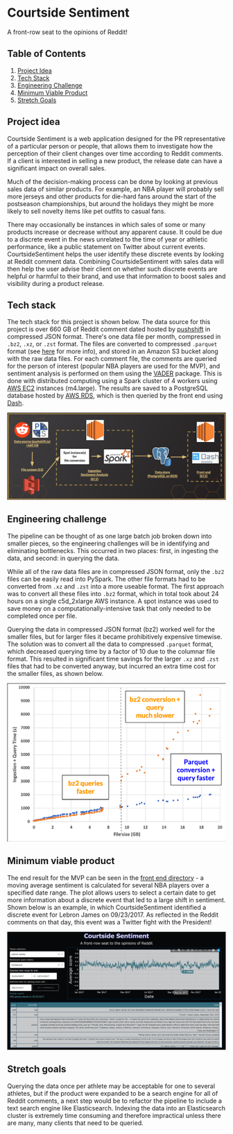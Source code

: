 # Courtside Sentiment
A front-row seat to the opinions of Reddit!

## Table of Contents
1. [Project Idea](README.md#project-idea)
1. [Tech Stack](README.md#tech-stack)
1. [Engineering Challenge](README.md#engineering-challenge)
1. [Minimum Viable Product](README.md#minimum-viable-product)
1. [Stretch Goals](README.md#stretch-goals)

## Project idea
Courtside Sentiment is a web application designed for the PR representative of a particular person or people, that allows them to investigate how the perception of their client changes over time according to Reddit comments.  If a client is interested in selling a new product, the release date can have a significant impact on overall sales. 

Much of the decision-making process can be done by looking at previous sales data of similar products.  For example, an NBA player will probably sell more jerseys and other products for die-hard fans around the start of the postseason championships, but around the holidays they might be more likely to sell novelty items like pet outfits to casual fans.

There may occasionally be instances in which sales of some or many products increase or decrease without any apparent cause.  It could be due to a discrete event in the news unrelated to the time of year or athletic performance, like a public statement on Twitter about current events. CourtsideSentiment helps the user identify these discrete events by looking at Reddit comment data. Combining CourtsideSentiment with sales data will then help the user advise their client on whether such discrete events are helpful or harmful to their brand, and use that information to boost sales and visibility during a product release.

## Tech stack
The tech stack for this project is shown below. The data source for this project is over 660 GB of Reddit comment dated hosted by <a href="https://files.pushshift.io/reddit/comments/" target="_blank">pushshift</a> in compressed JSON format.  There's one data file per month, compressed in `.bz2`, `.xz`, or `.zst` format. The files are converted to compressed `.parquet` format (see [here](https://github.com/jnarkis/CourtsideSentiment/tree/master/file_conversion) for more info), and stored in an Amazon S3 bucket along with the raw data files. For each comment file, the comments are queried for the person of interest (popular NBA players are used for the MVP), and sentiment analysis is performed on them using the [VADER](https://github.com/cjhutto/vaderSentiment) package.  This is done with distributed computing using a Spark cluster of 4 workers using [AWS EC2](https://aws.amazon.com/ec2/) instances (m4.large). The results are saved to a PostgreSQL database hosted by [AWS RDS](https://aws.amazon.com/rds/), which is then queried by the front end using [Dash](https://dash.plot.ly/).

![](techstack.png)

## Engineering challenge
The pipeline can be thought of as one large batch job broken down into smaller pieces, so the engineering challenges will be in identifying and eliminating bottlenecks.  This occurred in two places: first, in ingesting the data, and second: in querying the data.  

While all of the raw data files are in compressed JSON format, only the `.bz2` files can be easily read into PySpark. The other file formats had to be converted from `.xz` and `.zst` into a more useable format. The first approach was to convert all these files into `.bz2` format, which in total took about 24 hours on a single c5d_2xlarge AWS instance. A spot instance was used to save money on a computationally-intensive task that only needed to be completed once per file.

Querying the data in compressed JSON format (bz2) worked well for the smaller files, but for larger files it became prohibitively expensive timewise. The solution was to convert all the data to compressed `.parquet` format, which decreased querying time by a factor of 10 due to the columnar file format.  This resulted in significant time savings for the larger `.xz` and `.zst` files that had to be converted anyway, but incurred an extra time cost for the smaller files, as shown below.

![](querytime.png)

## Minimum viable product
The end result for the MVP can be seen in the [front end directory](https://github.com/jnarkis/CourtsideSentiment/tree/master/front_end) - a moving average sentiment is calculated for several NBA players over a specified date range. The plot allows users to select a certain date to get more information about a discrete event that led to a large shift in sentiment. Shown below is an example, in which CourtsideSentiment identified a discrete event for Lebron James on 09/23/2017.  As reflected in the Reddit comments on that day, this event was a Twitter fight with the President!

![](front_end/screenshot.png)

## Stretch goals
Querying the data once per athlete may be acceptable for one to several athletes, but if the product were expanded to be a search engine for all of Reddit comments, a next step would be to refactor the pipeline to include a text search engine like Elasticsearch.  Indexing the data into an Elasticsearch cluster is extremely time consuming and therefore impractical unless there are many, many clients that need to be queried.





